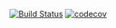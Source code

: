 [![Build Status](https://travis-ci.org/DonaldSkelton/Poker.svg?branch=master)](https://travis-ci.org/DonaldSkelton/Poker)  [![codecov](https://codecov.io/gh/DonaldSkelton/Poker/branch/master/graph/badge.svg)](https://codecov.io/gh/DonaldSkelton/Poker)
